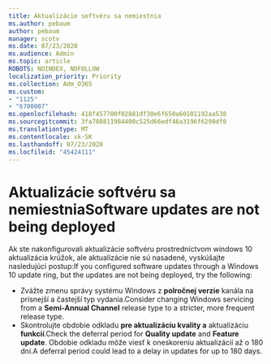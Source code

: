 ```yaml
---
title: Aktualizácie softvéru sa nemiestnia
ms.author: pebaum
author: pebaum
manager: scotv
ms.date: 07/23/2020
ms.audience: Admin
ms.topic: article
ROBOTS: NOINDEX, NOFOLLOW
localization_priority: Priority
ms.collection: Adm_O365
ms.custom:
- "1125"
- "6700007"
ms.openlocfilehash: 418f457700f02881df30e6f650a60101192aa538
ms.sourcegitcommit: 3fa780811984400c525d66edf46a3196f6290df0
ms.translationtype: MT
ms.contentlocale: sk-SK
ms.lasthandoff: 07/23/2020
ms.locfileid: "45424111"
---
```

# <a name="software-updates-are-not-being-deployed"></a><span data-ttu-id="e218e-102">Aktualizácie softvéru sa nemiestnia</span><span class="sxs-lookup"><span data-stu-id="e218e-102">Software updates are not being deployed</span></span>

<span data-ttu-id="e218e-103">Ak ste nakonfigurovali aktualizácie softvéru prostredníctvom windows 10 aktualizácia krúžok, ale aktualizácie nie sú nasadené, vyskúšajte nasledujúci postup:</span><span class="sxs-lookup"><span data-stu-id="e218e-103">If you configured software updates through a Windows 10 update ring, but the updates are not being deployed, try the following:</span></span>  

- <span data-ttu-id="e218e-104">Zvážte zmenu správy systému Windows z **polročnej verzie** kanála na prísnejší a častejší typ vydania.</span><span class="sxs-lookup"><span data-stu-id="e218e-104">Consider changing Windows servicing from a  **Semi-Annual Channel**  release type to a stricter, more frequent release type.</span></span>
- <span data-ttu-id="e218e-105">Skontrolujte obdobie odkladu **pre aktualizáciu kvality a** aktualizáciu **funkcií**.</span><span class="sxs-lookup"><span data-stu-id="e218e-105">Check the deferral period for  **Quality update**  and  **Feature update**.</span></span> <span data-ttu-id="e218e-106">Obdobie odkladu môže viesť k oneskoreniu aktualizácií až o 180 dní.</span><span class="sxs-lookup"><span data-stu-id="e218e-106">A deferral period could lead to a delay in updates for up to 180 days.</span></span>